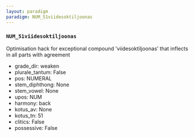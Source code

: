 ```yaml
---
layout: paradigm
paradigm: NUM_51viidesoktiljoonas
---
```

### ` NUM_51viidesoktiljoonas `

Optimisation hack for exceptional compound ’viidesoktiljoonas’ that inflects in all parts with agreement
* grade_dir: weaken
* plurale_tantum: False
* pos: NUMERAL
* stem_diphthong: None
* stem_vowel: None
* upos: NUM
* harmony: back
* kotus_av: None
* kotus_tn: 51
* clitics: False
* possessive: False
